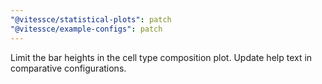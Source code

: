 ```yaml
---
"@vitessce/statistical-plots": patch
"@vitessce/example-configs": patch
---
```


Limit the bar heights in the cell type composition plot. Update help text in comparative configurations.
